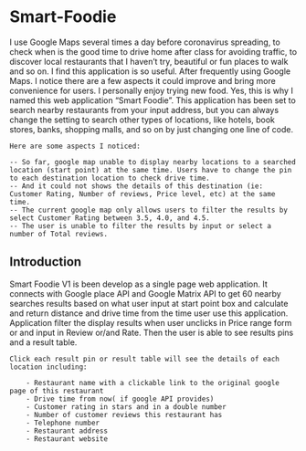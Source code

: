 # Smart-Foodie

I use Google Maps several times a day before coronavirus spreading, to check when is the good time to drive home after class for avoiding traffic, to discover local restaurants that I haven’t try, beautiful or fun places to walk and so on. I find this application is so useful. After frequently using Google Maps. I notice there are a few aspects it could improve and bring more convenience for users. I personally enjoy trying new food. Yes, this is why I named this web application “Smart Foodie”. This application has been set to search nearby restaurants from your input address, but you can always change the setting to search other types of locations, like hotels, book stores, banks, shopping malls, and so on by just changing one line of code.

```
Here are some aspects I noticed:

-- So far, google map unable to display nearby locations to a searched location (start point) at the same time. Users have to change the pin to each destination location to check drive time.  
-- And it could not shows the details of this destination (ie: Customer Rating, Number of reviews, Price level, etc) at the same time.
-- The current google map only allows users to filter the results by select Customer Rating between 3.5, 4.0, and 4.5.
-- The user is unable to filter the results by input or select a number of Total reviews.
```

## Introduction

Smart Foodie V1 is been develop as a single page web application. It connects with Google place API and Google Matrix API to get 60 nearby searches results based on what user input at start point box and calculate and return distance and drive time from the time user use this application.
Application filter the display results when user unclicks in Price range form or and input in Review or/and Rate. Then the user is able to see results pins and a result table. 
```
Click each result pin or result table will see the details of each location including:

    - Restaurant name with a clickable link to the original google page of this restaurant
    - Drive time from now( if google API provides)
    - Customer rating in stars and in a double number
    - Number of customer reviews this restaurant has
    - Telephone number
    - Restaurant address
    - Restaurant website
```
  

